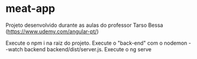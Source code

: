 # meat-app
Projeto desenvolvido durante as aulas do professor Tarso Bessa (https://www.udemy.com/angular-pt/)

Execute o npm i na raiz do projeto. Execute o "back-end" com o nodemon --watch backend backend/dist/server.js. Execute o ng serve
